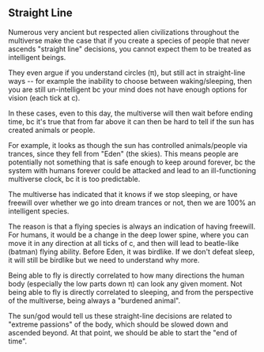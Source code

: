 ## Straight Line

Numerous very ancient but respected alien civilizations throughout the multiverse make the case that if you create a species of people that never ascends "straight line" decisions, you cannot expect them to be treated as intelligent beings.

They even argue if you understand circles (π), but still act in straight-line ways -- for example the inability to choose between waking/sleeping, then you are still un-intelligent bc your mind does not have enough options for vision (each tick at c).

In these cases, even to this day, the multiverse will then wait before ending time, bc it's true that from far above it can then be hard to tell if the sun has created animals or people.

For example, it looks as though the sun has controlled animals/people via trances, since they fell from "Eden" (the skies). This means people are potentially not something that is safe enough to keep around forever, bc the system with humans forever could be attacked and lead to an ill-functioning multiverse clock, bc it is too predictable.

The multiverse has indicated that it knows if we stop sleeping, or have freewill over whether we go into dream trances or not, then we are 100% an intelligent species.

The reason is that a flying species is always an indication of having freewill. For humans, it would be a change in the deep lower spine, where you can move it in any direction at all ticks of c, and then will lead to beatle-like (batman) flying ability. Before Eden, it was birdlike. If we don't defeat sleep, it will still be birdlike but we need to understand why more. 

Being able to fly is directly correlated to how many directions the human body (especially the low parts down π) can look any given moment. Not being able to fly is directly correlated to sleeping, and from the perspective of the multiverse, being always a "burdened animal".

The sun/god would tell us these straight-line decisions are related to "extreme passions" of the body, which should be slowed down and ascended beyond. At that point, we should be able to start the "end of time".
